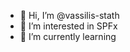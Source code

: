 - 👋 Hi, I’m @vassilis-stath
- 👀 I’m interested in SPFx
- 🌱 I’m currently learning 

<!---
vassilis-stath/vassilis-stath is a ✨ special ✨ repository because its `README.md` (this file) appears on your GitHub profile.
You can click the Preview link to take a look at your changes.
--->
